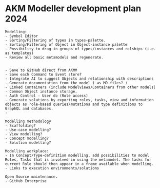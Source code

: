 # AKM Modeller development plan 2024

    Modelling:
    - Symbol Editor
    - Sorting/Filtering of types in types-palette.
    - Sorting/Filtering of Object in Object-instance palette
    - Possibility to drag-in groups of types/instances and relships (i.e. as templates)
    - Review all basic metamodels and regenerate.
    

    - Save to GitHub direct from AKMM
    - Save each Command to Event store?
    - Integrate AI to suggest Objects and relationship with descriptions
    - Generate documentation from the model ( as MD files? )
    - Linked Containers (include Modelviews/Containers from other models)
    - Common Object instance storage.
    - Auth Control - User db (Role access)
    - Generate solutions by exporting roles, tasks, view and information objects as role-based queries/mutations and type definitions to GraphQL and databases. 
    - 

    Modelling methodology
    - Scaffolding?
    - Use-case modelling?
    - View modelling?
    - Concept modelling?
    - Solution modelling?

    Modelling workplace:
    - In Concept/Type-definition modelling, add possibilities to model Roles, Tasks that is involved in using the metamodel. The tasks for current Role should then appear in a frame available when modelling.
    - Links to execution environments/solutions

    Open Source maintenance. 
    - GitHub Enterprise 

